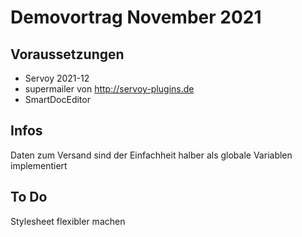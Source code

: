 # Demovortrag November 2021

## Voraussetzungen
- Servoy 2021-12
- supermailer von http://servoy-plugins.de
- SmartDocEditor

## Infos
Daten zum Versand sind der Einfachheit halber als globale Variablen implementiert

## To Do
Stylesheet flexibler machen
